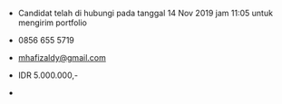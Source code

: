 - Candidat telah di hubungi pada tanggal 14 Nov 2019 jam 11:05 untuk mengirim portfolio 

- 0856 655 5719 

- mhafizaldy@gmail.com

- IDR 5.000.000,-

- 
